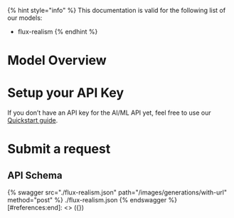 [#references:start]: <> ({ "template": "openapi" })
{% hint style="info" %}
This documentation is valid for the following list of our models:
* flux-realism
{% endhint %}

# Model Overview


# Setup your API Key
If you don’t have an API key for the AI/ML API yet, feel free to use our [Quickstart guide](https://docs.aimlapi.com/quickstart/setting-up).

# Submit a request
## API Schema
{% swagger src="./flux-realism.json" path="/images/generations/with-url" method="post" %}
./flux-realism.json
{% endswagger %}
[#references:end]: <> ({})